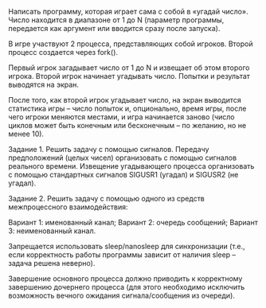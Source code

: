 Написать программу, которая играет сама с собой в «угадай число». Число находится в диапазоне от 1 до N (параметр программы, передается как аргумент или вводится сразу после запуска).

В игре участвуют 2 процесса, представляющих собой игроков. Второй процесс создается через fork().

Первый игрок загадывает число от 1 до N и извещает об этом второго игрока. Второй игрок начинает угадывать число. Попытки и результат выводятся на экран.

После того, как второй игрок угадывает число, на экран выводится статистика игры – число попыток и, опционально, время игры, после чего игроки меняются местами, и игра начинается заново (число циклов может быть конечным или бесконечным – по желанию, но не менее 10).

Задание 1. Решить задачу с помощью сигналов. Передачу предположений (целых чисел) организовать с помощью сигналов реального времени. Извещение угадывающего процесса организовать с помощью стандартных сигналов SIGUSR1 (угадал) и SIGUSR2 (не угадал).

Задание 2. Решить задачу с помощью одного из средств межпроцессного взаимодействия:

Вариант 1: именованный канал; Вариант 2: очередь сообщений; Вариант 3: неименованный канал.

Запрещается использовать sleep/nanosleep для синхронизации (т.е., если корректность работы программы зависит от наличия sleep – задача решена неверно).

Завершение основного процесса должно приводить к корректному завершению дочернего процесса (для этого необходимо исключить возможность вечного ожидания сигнала/сообщения из очереди).
